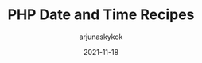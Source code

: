 ---
author: arjunaskykok
date: 2021-11-18
permalink: false
publisher: css
tags:
  - php
target_url: https://css-tricks.com/php-date-and-time-recipes/
title: PHP Date and Time Recipes
---